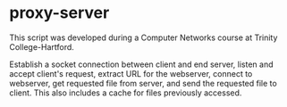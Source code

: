 # proxy-server

This script was developed during a Computer Networks course at Trinity College-Hartford.

Establish a socket connection between client and end server, listen and accept client's request, extract URL for the webserver, connect to webserver, get requested file from server, and send the requested file to client. This also includes a cache for files previously accessed. 
